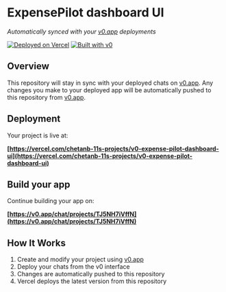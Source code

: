 # ExpensePilot dashboard UI

*Automatically synced with your [v0.app](https://v0.app) deployments*

[![Deployed on Vercel](https://img.shields.io/badge/Deployed%20on-Vercel-black?style=for-the-badge&logo=vercel)](https://vercel.com/chetanb-11s-projects/v0-expense-pilot-dashboard-ui)
[![Built with v0](https://img.shields.io/badge/Built%20with-v0.app-black?style=for-the-badge)](https://v0.app/chat/projects/TJ5NH7iVffN)

## Overview

This repository will stay in sync with your deployed chats on [v0.app](https://v0.app).
Any changes you make to your deployed app will be automatically pushed to this repository from [v0.app](https://v0.app).

## Deployment

Your project is live at:

**[https://vercel.com/chetanb-11s-projects/v0-expense-pilot-dashboard-ui](https://vercel.com/chetanb-11s-projects/v0-expense-pilot-dashboard-ui)**

## Build your app

Continue building your app on:

**[https://v0.app/chat/projects/TJ5NH7iVffN](https://v0.app/chat/projects/TJ5NH7iVffN)**

## How It Works

1. Create and modify your project using [v0.app](https://v0.app)
2. Deploy your chats from the v0 interface
3. Changes are automatically pushed to this repository
4. Vercel deploys the latest version from this repository
